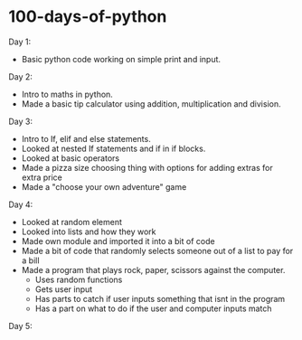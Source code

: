 # 100-days-of-python

Day 1: 
- Basic python code working on simple print and input. 

Day 2:
- Intro to maths in python. 
- Made a basic tip calculator using addition, multiplication and division.

Day 3:
- Intro to If, elif and else statements. 
- Looked at nested If statements and if in if blocks.
- Looked at basic operators
- Made a pizza size choosing thing with options for adding extras for extra price
- Made a "choose your own adventure" game

Day 4:
- Looked at random element
- Looked into lists and how they work
- Made own module and imported it into a bit of code
- Made a bit of code that randomly selects someone out of a list to pay for a bill
- Made a program that plays rock, paper, scissors against the computer.
    - Uses random functions
    - Gets user input
    - Has parts to catch if user inputs something that isnt in the program
    - Has a part on what to do if the user and computer inputs match

Day 5: